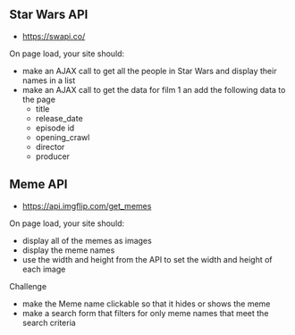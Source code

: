
## Star Wars API

- https://swapi.co/

On page load, your site should:

- make an AJAX call to get all the people in Star Wars and display their names in a list
- make an AJAX call to get the data for film 1 an add the following data to the page
  - title
  - release_date 
  - episode id
  - opening_crawl
  - director
  - producer

## Meme API

- https://api.imgflip.com/get_memes

On page load, your site should:

- display all of the memes as images
- display the meme names
- use the width and height from the API to set the width and height of each image

Challenge

- make the Meme name clickable so that it hides or shows the meme
- make a search form that filters for only meme names that meet the search criteria
